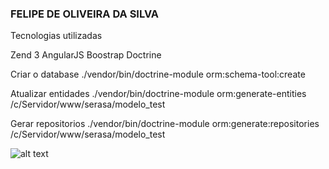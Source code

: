 
### FELIPE DE OLIVEIRA DA SILVA ###

Tecnologias utilizadas

Zend 3
AngularJS
Boostrap
Doctrine

Criar o database
./vendor/bin/doctrine-module orm:schema-tool:create

Atualizar entidades
./vendor/bin/doctrine-module orm:generate-entities /c/Servidor/www/serasa/modelo_test

Gerar repositorios
./vendor/bin/doctrine-module  orm:generate:repositories /c/Servidor/www/serasa/modelo_test


![alt text](https://uploaddeimagens.com.br/imagens/tempo_desenvolvimento-png)


